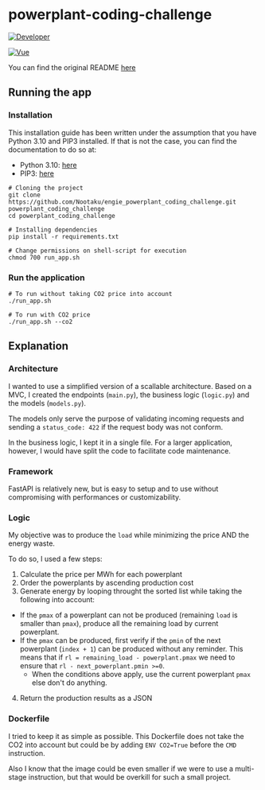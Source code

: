 # powerplant-coding-challenge

[![Developer](https://img.shields.io/badge/Developer-Maxime&nbsp;Wattez-informational?style=for-the-badge&logo=GitHub&logoColor=white)](https://github.com/Nootaku)

[![Vue](https://img.shields.io/badge/Framework-FastAPI-009688?style=for-the-badge&logo=FastAPI&logoColor=#009688)](https://fastapi.tiangolo.com/)

You can find the original README [here](documentation/README.md)

## Running the app

### Installation

This installation guide has been written under the assumption that you have Python 3.10 and PIP3 installed. If that is not the case, you can find the documentation to do so at:

- Python 3.10: [here](https://www.python.org/downloads/)
- PIP3: [here](https://pip.pypa.io/en/stable/)

```shell
# Cloning the project
git clone https://github.com/Nootaku/engie_powerplant_coding_challenge.git powerplant_coding_challenge
cd powerplant_coding_challenge

# Installing dependencies
pip install -r requirements.txt

# Change permissions on shell-script for execution
chmod 700 run_app.sh
```

### Run the application

```shell
# To run without taking CO2 price into account
./run_app.sh

# To run with CO2 price
./run_app.sh --co2
```

## Explanation

### Architecture

I wanted to use a simplified version of a scallable architecture. Based on a MVC, I created the endpoints (`main.py`), the business logic (`logic.py`) and the models (`models.py`).

The models only serve the purpose of validating incoming requests and sending a `status_code: 422` if the request body was not conform.

In the business logic, I kept it in a single file. For a larger application, however, I would have split the code to facilitate code maintenance.

### Framework

FastAPI is relatively new, but is easy to setup and to use without compromising with performances or customizability.

### Logic

My objective was to produce the `load` while minimizing the price AND the energy waste.

To do so, I used a few steps:

1. Calculate the price per MWh for each powerplant
2. Order the powerplants by ascending production cost
3. Generate energy by looping throught the sorted list while taking the following into account:

- If the `pmax` of a powerplant can not be produced (remaining `load` is smaller than `pmax`), produce all the remaining load by current powerplant.
- If the `pmax` can be produced, first verify if the `pmin` of the next powerplant (`index + 1`) can be produced without any reminder. This means that if `rl = remaining_load - powerplant.pmax` we need to ensure that `rl - next_powerplant.pmin >=0`.
  - When the conditions above apply, use the current powerplant `pmax` else don't do anything.

4. Return the production results as a JSON

### Dockerfile

I tried to keep it as simple as possible.
This Dockerfile does not take the CO2 into account but could be by adding `ENV CO2=True` before the `CMD` instruction.

Also I know that the image could be even smaller if we were to use a multi-stage instruction, but that would be overkill for such a small project.
